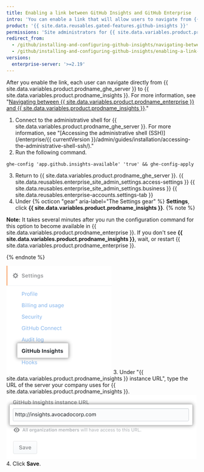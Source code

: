 ```yaml
---
title: Enabling a link between GitHub Insights and GitHub Enterprise
intro: 'You can enable a link that will allow users to navigate from {{ site.data.variables.product.prodname_ghe_server }} to {{  site.data.variables.product.prodname_insights }}.'
product: '{{ site.data.reusables.gated-features.github-insights }}'
permissions: 'Site administrators for {{ site.data.variables.product.prodname_ghe_server }} can enable a link between {{ site.data.variables.product.prodname_ghe_server }} and {{ site.data.variables.product.prodname_insights }}.'
redirect_from:
  - /github/installing-and-configuring-github-insights/navigating-between-github-insights-and-github-enterprise
  - /github/installing-and-configuring-github-insights/enabling-a-link-between-github-insights-and-github-enterprise
versions:
  enterprise-server: '>=2.19'
---
```


After you enable the link, each user can navigate directly from {{ site.data.variables.product.prodname_ghe_server }} to {{ site.data.variables.product.prodname_insights }}. For more information, see "[Navigating between {{ site.data.variables.product.prodname_enterprise }} and {{ site.data.variables.product.prodname_insights }}](/insights/exploring-your-usage-of-github-enterprise/navigating-between-github-enterprise-and-github-insights)."

1. Connect to the administrative shell for {{ site.data.variables.product.prodname_ghe_server }}. For more information, see "[Accessing the administrative shell (SSH)](/enterprise/{{ currentVersion }}/admin/guides/installation/accessing-the-administrative-shell-ssh/)."
2. Run the following command.
  ```
  ghe-config 'app.github.insights-available' 'true' && ghe-config-apply
  ```
3. Return to {{ site.data.variables.product.prodname_ghe_server }}.
{{ site.data.reusables.enterprise_site_admin_settings.access-settings }}
{{ site.data.reusables.enterprise_site_admin_settings.business }}
{{ site.data.reusables.enterprise-accounts.settings-tab }}
7. Under {% octicon "gear" aria-label="The Settings gear" %} **Settings**, click **{{ site.data.variables.product.prodname_insights }}**.
  {% note %}

  **Note:** It takes several minutes after you run the configuration command for this option to become available in {{ site.data.variables.product.prodname_enterprise }}. If you don't see **{{ site.data.variables.product.prodname_insights }}**, wait, or restart {{ site.data.variables.product.prodname_enterprise }}.

  {% endnote %}

  ![{{ site.data.variables.product.prodname_insights }} tab](/assets/images/help/business-accounts/github-insights-tab.png)
3. Under "{{ site.data.variables.product.prodname_insights }} instance URL", type the URL of the server your company uses for {{ site.data.variables.product.prodname_insights }}.
  ![{{ site.data.variables.product.prodname_insights }} instance URL](/assets/images/help/business-accounts/insights-instance-url.png)
4. Click **Save**.
